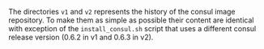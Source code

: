 The directories `v1` and `v2` represents the history of the consul image repository. To make them as simple as possible their content are identical with exception of the `install_consul.sh` script that uses a different consul release version (0.6.2 in v1 and 0.6.3 in v2).
